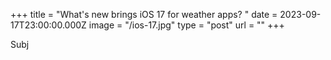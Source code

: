 +++
title = "What's new brings iOS 17 for weather apps? "
date = 2023-09-17T23:00:00.000Z
image = "/ios-17.jpg"
type = "post"
url = ""
+++

Subj
